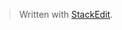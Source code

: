 


> Written with [StackEdit](https://stackedit.io/).
<!--stackedit_data:
eyJoaXN0b3J5IjpbLTc0ODM1NzgyOV19
-->